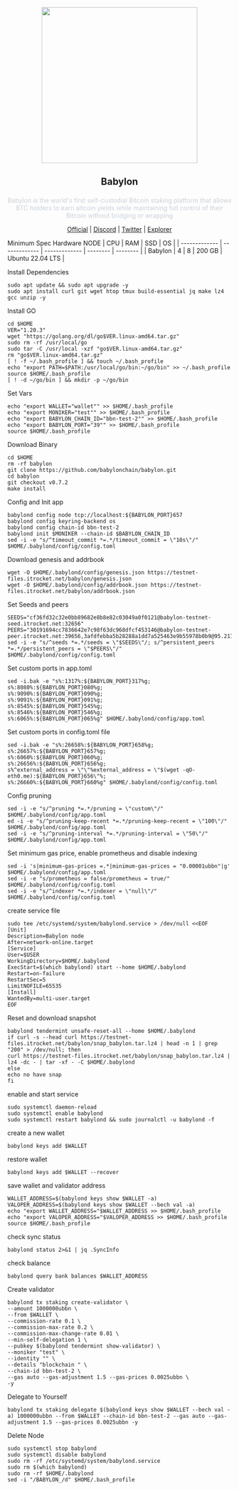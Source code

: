 <p align="center">
  <img height="350" height="350" src="https://pbs.twimg.com/profile_images/1781168613661274112/DVPEQLrM_400x400.jpg">
</p>

<h2>
<p align="center"> Babylon </p>
</h2>

<p align="center" style="font-size: 14px; color: #c9d1d9; max-width: 800px; margin: 0 auto;">
  Babylon is the world's first self-custodial Bitcoin staking platform that allows BTC holders to earn altcoin yields while maintaining full control of their Bitcoin without bridging or wrapping
</p>

<p align="center">
  <a href="https://babylonchain.io/">Official</a> |
  <a href="https://discord.com/invite/babylonglobal">Discord</a> |
  <a href="https://twitter.com/babylon_chain">Twitter</a> |
  <a href="https://testnet.itrocket.net/babylon/staking">Explorer</a>
</p>

Minimum Spec Hardware
NODE  | CPU     | RAM      | SSD     | OS     |
| ------------- | ------------- | ------------- | -------- | -------- |
| Babylon | 4          | 8         | 200 GB  | Ubuntu 22.04 LTS  |


Install Dependencies
```
sudo apt update && sudo apt upgrade -y
sudo apt install curl git wget htop tmux build-essential jq make lz4 gcc unzip -y
```
Install GO
```
cd $HOME
VER="1.20.3"
wget "https://golang.org/dl/go$VER.linux-amd64.tar.gz"
sudo rm -rf /usr/local/go
sudo tar -C /usr/local -xzf "go$VER.linux-amd64.tar.gz"
rm "go$VER.linux-amd64.tar.gz"
[ ! -f ~/.bash_profile ] && touch ~/.bash_profile
echo "export PATH=$PATH:/usr/local/go/bin:~/go/bin" >> ~/.bash_profile
source $HOME/.bash_profile
[ ! -d ~/go/bin ] && mkdir -p ~/go/bin
```
Set Vars
```
echo "export WALLET="wallet"" >> $HOME/.bash_profile
echo "export MONIKER="test"" >> $HOME/.bash_profile
echo "export BABYLON_CHAIN_ID="bbn-test-2"" >> $HOME/.bash_profile
echo "export BABYLON_PORT="39"" >> $HOME/.bash_profile
source $HOME/.bash_profile
```
Download Binary
```
cd $HOME
rm -rf babylon
git clone https://github.com/babylonchain/babylon.git
cd babylon
git checkout v0.7.2
make install
```
Config and Init app
```
babylond config node tcp://localhost:${BABYLON_PORT}657
babylond config keyring-backend os
babylond config chain-id bbn-test-2
babylond init $MONIKER --chain-id $BABYLON_CHAIN_ID
sed -i -e "s/^timeout_commit *=.*/timeout_commit = \"10s\"/" $HOME/.babylond/config/config.toml
```
Download genesis and addrbook
```
wget -O $HOME/.babylond/config/genesis.json https://testnet-files.itrocket.net/babylon/genesis.json
wget -O $HOME/.babylond/config/addrbook.json https://testnet-files.itrocket.net/babylon/addrbook.json
```
Set Seeds and peers
```
SEEDS="cf36fd32c32e0bb89682e8b8e82c03049a0f0121@babylon-testnet-seed.itrocket.net:32656"
PEERS="30191694cc7836642e7c98f63dc968dfcf453146@babylon-testnet-peer.itrocket.net:39656,3afdfebba5b28288a1dd7a525463e9b55978b0b9@95.217.197.190:16456,c40d705aaa3538c7c74ede08ae5cea90f01ae3e6@167.86.116.112:16456,b8eaf3cb86935bd27e457df0511cba8e45c0634b@144.91.69.96:16456,7a1e0c05beabc117a39037a7fc712b958a010a61@144.91.87.192:16456,ad891f5727cc1a3b548d6cce79da66d27bc19458@116.202.208.143:45656,a305c49968e7c2ac04da33614eecfb16d0d632aa@5.189.156.34:26656,32a1df5368af7cc9d20aa444068a95d99d246cf4@38.242.214.103:16456,eee4f0b2a354bd25893c023f385c65dd068af64e@207.180.217.180:16456,98e46dcbc3782eb3e21831c2b987baa004c5783c@173.249.44.91:16456"
sed -i -e "s/^seeds *=.*/seeds = \"$SEEDS\"/; s/^persistent_peers *=.*/persistent_peers = \"$PEERS\"/" $HOME/.babylond/config/config.toml
```
Set custom ports in app.toml
```
sed -i.bak -e "s%:1317%:${BABYLON_PORT}317%g;
s%:8080%:${BABYLON_PORT}080%g;
s%:9090%:${BABYLON_PORT}090%g;
s%:9091%:${BABYLON_PORT}091%g;
s%:8545%:${BABYLON_PORT}545%g;
s%:8546%:${BABYLON_PORT}546%g;
s%:6065%:${BABYLON_PORT}065%g" $HOME/.babylond/config/app.toml
```
Set custom ports in config.toml file
```
sed -i.bak -e "s%:26658%:${BABYLON_PORT}658%g;
s%:26657%:${BABYLON_PORT}657%g;
s%:6060%:${BABYLON_PORT}060%g;
s%:26656%:${BABYLON_PORT}656%g;
s%^external_address = \"\"%external_address = \"$(wget -qO- eth0.me):${BABYLON_PORT}656\"%;
s%:26660%:${BABYLON_PORT}660%g" $HOME/.babylond/config/config.toml
```
Config pruning
```
sed -i -e "s/^pruning *=.*/pruning = \"custom\"/" $HOME/.babylond/config/app.toml
ed -i -e "s/^pruning-keep-recent *=.*/pruning-keep-recent = \"100\"/" $HOME/.babylond/config/app.toml
sed -i -e "s/^pruning-interval *=.*/pruning-interval = \"50\"/" $HOME/.babylond/config/app.toml
```
Set minimum gas price, enable prometheus and disable indexing
```
sed -i 's|minimum-gas-prices =.*|minimum-gas-prices = "0.00001ubbn"|g' $HOME/.babylond/config/app.toml
sed -i -e "s/prometheus = false/prometheus = true/" $HOME/.babylond/config/config.toml
sed -i -e "s/^indexer *=.*/indexer = \"null\"/" $HOME/.babylond/config/config.toml
```
create service file
```
sudo tee /etc/systemd/system/babylond.service > /dev/null <<EOF
[Unit]
Description=Babylon node
After=network-online.target
[Service]
User=$USER
WorkingDirectory=$HOME/.babylond
ExecStart=$(which babylond) start --home $HOME/.babylond
Restart=on-failure
RestartSec=5
LimitNOFILE=65535
[Install]
WantedBy=multi-user.target
EOF
```
Reset and download snapshot
```
babylond tendermint unsafe-reset-all --home $HOME/.babylond
if curl -s --head curl https://testnet-files.itrocket.net/babylon/snap_babylon.tar.lz4 | head -n 1 | grep "200" > /dev/null; then
curl https://testnet-files.itrocket.net/babylon/snap_babylon.tar.lz4 | lz4 -dc - | tar -xf - -C $HOME/.babylond
else
echo no have snap
fi
```
enable and start service
```
sudo systemctl daemon-reload
sudo systemctl enable babylond
sudo systemctl restart babylond && sudo journalctl -u babylond -f
```
create a new wallet
```
babylond keys add $WALLET
```
restore wallet
```
babylond keys add $WALLET --recover
```
save wallet and validator address
```
WALLET_ADDRESS=$(babylond keys show $WALLET -a)
VALOPER_ADDRESS=$(babylond keys show $WALLET --bech val -a)
echo "export WALLET_ADDRESS="$WALLET_ADDRESS >> $HOME/.bash_profile
echo "export VALOPER_ADDRESS="$VALOPER_ADDRESS >> $HOME/.bash_profile
source $HOME/.bash_profile
```
check sync status
```
babylond status 2>&1 | jq .SyncInfo
```
check balance
```
babylond query bank balances $WALLET_ADDRESS
```
Create validator
```
babylond tx staking create-validator \
--amount 1000000ubbn \
--from $WALLET \
--commission-rate 0.1 \
--commission-max-rate 0.2 \
--commission-max-change-rate 0.01 \
--min-self-delegation 1 \
--pubkey $(babylond tendermint show-validator) \
--moniker "test" \
--identity "" \
--details "blockchain " \
--chain-id bbn-test-2 \
--gas auto --gas-adjustment 1.5 --gas-prices 0.0025ubbn \
-y
```
Delegate to Yourself
```
babylond tx staking delegate $(babylond keys show $WALLET --bech val -a) 1000000ubbn --from $WALLET --chain-id bbn-test-2 --gas auto --gas-adjustment 1.5 --gas-prices 0.0025ubbn -y
```	
Delete Node
```
sudo systemctl stop babylond
sudo systemctl disable babylond
sudo rm -rf /etc/systemd/system/babylond.service
sudo rm $(which babylond)
sudo rm -rf $HOME/.babylond
sed -i "/BABYLON_/d" $HOME/.bash_profile
```
